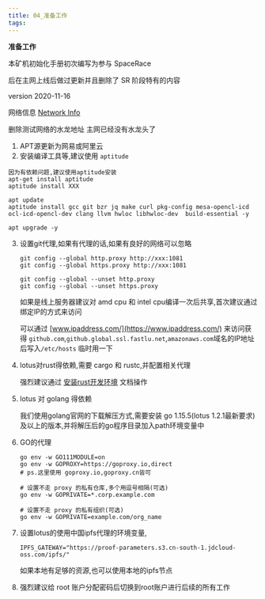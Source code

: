 ```yaml
---
title: 04_准备工作
tags: 
---
```


**准备工作**

本矿机初始化手册初次编写为参与 SpaceRace

后在主网上线后做过更新并且删除了 SR 阶段特有的内容

version 2020-11-16

网络信息 [Network Info](https://network.Filecoin.io)

删除测试网络的水龙地址 主网已经没有水龙头了

1. APT源更新为网易或阿里云
2. 安装编译工具等,建议使用 `aptitude`

```
因为有依赖问题,建议使用aptitude安装
apt-get install aptitude
aptitude install XXX

apt update
aptitude install gcc git bzr jq make curl pkg-config mesa-opencl-icd ocl-icd-opencl-dev clang llvm hwloc libhwloc-dev  build-essential -y

apt upgrade -y
```

3. 设置git代理,如果有代理的话,如果有良好的网络可以忽略
	
	```
	git config --global http.proxy http://xxx:1081
	git config --global https.proxy http://xxx:1081
	
	git config --global --unset http.proxy
	git config --global --unset https.proxy
	```
	
	如果是线上服务器建议对 amd cpu 和 intel cpu编译一次后共享,首次建议通过绑定IP的方式来访问
	
	可以通过 [www.ipaddress.com/](https://www.ipaddress.com/) 来访问获得 `github.com`,`github.global.ssl.fastlu.net`,`amazonaws.com`域名的IP地址后写入`/etc/hosts`	临时用一下
	
4. lotus对rust得依赖,需要 cargo 和 rustc,并配置相关代理

	强烈建议通过 [安装rust开发环境](https://github.com/OliverRen/olili_blog/blob/master/服务器软件搭建帮助/安装rust开发环境.md) 文档操作

5. lotus 对 golang 得依赖

	我们使用golang官网的下载解压方式,需要安装 go 1.15.5(lotus 1.2.1最新要求)及以上的版本,并将解压后的go程序目录加入path环境变量中

6. GO的代理

	```	shell
	go env -w GO111MODULE=on
	go env -w GOPROXY=https://goproxy.io,direct
	# ps.这里使用 goproxy.io,goproxy.cn皆可
		
	# 设置不走 proxy 的私有仓库,多个用逗号相隔(可选)
	go env -w GOPRIVATE=*.corp.example.com

	# 设置不走 proxy 的私有组织(可选)
	go env -w GOPRIVATE=example.com/org_name
	```	
7. 设置lotus的使用中国ipfs代理的环境变量,

	`IPFS_GATEWAY="https://proof-parameters.s3.cn-south-1.jdcloud-oss.com/ipfs/"`
	
	如果本地有足够的资源,也可以使用本地的ipfs节点
	
8. 强烈建议给 root 账户分配密码后切换到root账户进行后续的所有工作	